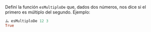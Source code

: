 Definí la función `esMultiploDe` que, dados dos números, nos dice si el primero es múltiplo del segundo. Ejemplo:

```haskell
ム esMultiploDe 12 3
True
```

